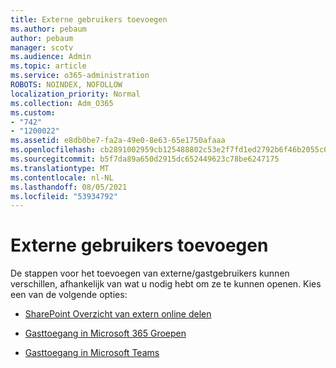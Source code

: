 ```yaml
---
title: Externe gebruikers toevoegen
ms.author: pebaum
author: pebaum
manager: scotv
ms.audience: Admin
ms.topic: article
ms.service: o365-administration
ROBOTS: NOINDEX, NOFOLLOW
localization_priority: Normal
ms.collection: Adm_O365
ms.custom:
- "742"
- "1200022"
ms.assetid: e8db0be7-fa2a-49e0-8e63-65e1750afaaa
ms.openlocfilehash: cb2891002959cb125488802c53e2f7fd1ed2792b6f46b2055c0ec046c0bd4e52
ms.sourcegitcommit: b5f7da89a650d2915dc652449623c78be6247175
ms.translationtype: MT
ms.contentlocale: nl-NL
ms.lasthandoff: 08/05/2021
ms.locfileid: "53934792"
---
```

# <a name="adding-external-users"></a>Externe gebruikers toevoegen

De stappen voor het toevoegen van externe/gastgebruikers kunnen verschillen, afhankelijk van wat u nodig hebt om ze te kunnen openen. Kies een van de volgende opties:
  
- [SharePoint Overzicht van extern online delen](https://docs.microsoft.com/sharepoint/external-sharing-overview)

- [Gasttoegang in Microsoft 365 Groepen](https://support.office.com/article/guest-access-in-office-365-groups-bfc7a840-868f-4fd6-a390-f347bf51aff6)

- [Gasttoegang in Microsoft Teams](https://docs.microsoft.com/microsoftteams/guest-access-checklist)
